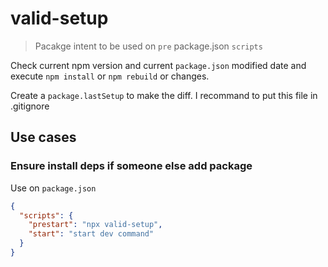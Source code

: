 # valid-setup

> Pacakge intent to be used on `pre` package.json `scripts`

Check current npm version and current `package.json` modified date and execute `npm install` or `npm rebuild` or changes.

Create a `package.lastSetup` to make the diff. I recommand to put this file in .gitignore

## Use cases

### Ensure install deps if someone else add package

Use on `package.json`

```json
{
  "scripts": {
    "prestart": "npx valid-setup",
    "start": "start dev command"
  }
}
```
